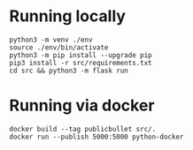 # Running locally

`python3 -m venv ./env` <br>
`source ./env/bin/activate` <br>
`python3 -m pip install --upgrade pip` <br>
`pip3 install -r src/requirements.txt` <br>
`cd src && python3 -m flask run` <br>

# Running via docker
`docker build --tag publicbullet src/.`  <br>
`docker run --publish 5000:5000 python-docker`  <br>
